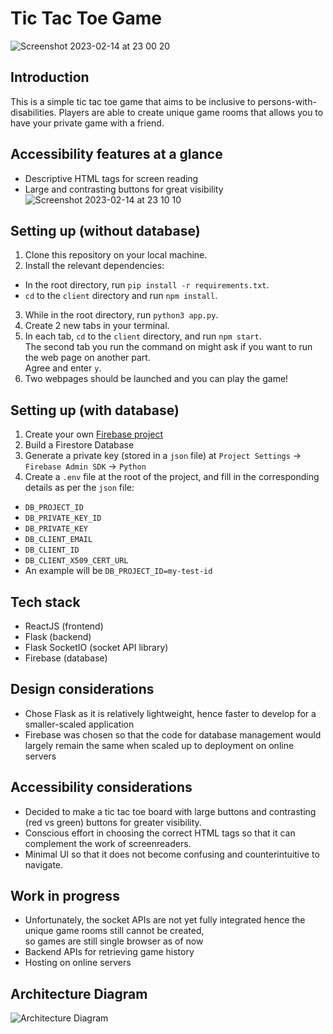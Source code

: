 # Tic Tac Toe Game
![Screenshot 2023-02-14 at 23 00 20](https://user-images.githubusercontent.com/54024886/218775419-f249f2eb-0da6-47ab-878a-8721795bf3e8.png)

## Introduction
This is a simple tic tac toe game that aims to be inclusive to persons-with-disabilities.
Players are able to create unique game rooms that allows you to have your private game with a friend.

## Accessibility features at a glance
- Descriptive HTML tags for screen reading
- Large and contrasting buttons for great visibility<br/>
![Screenshot 2023-02-14 at 23 10 10](https://user-images.githubusercontent.com/54024886/218777850-8bcb3c88-f60e-4551-bbda-29177b582060.png)

## Setting up (without database)
1. Clone this repository on your local machine.
2. Install the relevant dependencies:
  - In the root directory, run `pip install -r requirements.txt`.
  - `cd` to the `client` directory and run `npm install`.
3. While in the root directory, run `python3 app.py`.
4. Create 2 new tabs in your terminal.
5. In each tab, `cd` to the `client` directory, and run `npm start`.<br/>
The second tab you run the command on might ask if you want to run the web page on another part.<br/>
Agree and enter `y`.
6. Two webpages should be launched and you can play the game!

## Setting up (with database)
1. Create your own [Firebase project](https://console.firebase.google.com/u/0/)
2. Build a Firestore Database
3. Generate a private key (stored in a `json` file) at `Project Settings` -> `Firebase Admin SDK` -> `Python`
4. Create a `.env` file at the root of the project, and fill in the corresponding details as per the `json` file:
- `DB_PROJECT_ID`
- `DB_PRIVATE_KEY_ID`
- `DB_PRIVATE_KEY`
- `DB_CLIENT_EMAIL`
- `DB_CLIENT_ID`
- `DB_CLIENT_X509_CERT_URL`
- An example will be `DB_PROJECT_ID=my-test-id`

## Tech stack
- ReactJS (frontend)
- Flask (backend)
- Flask SocketIO (socket API library)
- Firebase (database)

## Design considerations
- Chose Flask as it is relatively lightweight, hence faster to develop for a smaller-scaled application
- Firebase was chosen so that the code for database management would largely remain the same when scaled up to deployment on online servers

## Accessibility considerations
- Decided to make a tic tac toe board with large buttons and contrasting (red vs green) buttons for greater visibility.
- Conscious effort in choosing the correct HTML tags so that it can complement the work of screenreaders.
- Minimal UI so that it does not become confusing and counterintuitive to navigate.

## Work in progress
- Unfortunately, the socket APIs are not yet fully integrated hence the unique game rooms still cannot be created,<br/>
so games are still single browser as of now
- Backend APIs for retrieving game history
- Hosting on online servers

## Architecture Diagram
![Architecture Diagram](https://user-images.githubusercontent.com/54024886/218786138-c6b3237a-df0a-4fbb-bf54-2c3a90d701d6.png)
